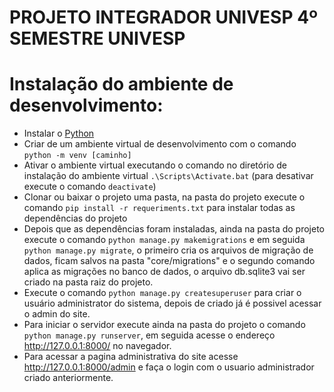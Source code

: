 # PROJETO INTEGRADOR UNIVESP 4º SEMESTRE UNIVESP

# Instalação do ambiente de desenvolvimento:

 - Instalar o [Python](https://www.python.org/ftp/python/3.10.0/python-3.10.0-amd64.exe)
 - Criar de um ambiente virtual de desenvolvimento com o comando `python -m venv [caminho]`
 - Ativar o ambiente virtual executando o comando no diretório de instalação do ambiente
    virtual `.\Scripts\Activate.bat` (para desativar execute o comando `deactivate`)
 - Clonar ou baixar o projeto uma pasta, na pasta do projeto execute o comando `pip install -r requeriments.txt` para instalar todas as dependências do projeto
 - Depois que as dependências foram instaladas, ainda na pasta do projeto execute o comando `python manage.py makemigrations` e em seguida `python manage.py migrate`, o primeiro
  cria os arquivos de migração de dados, ficam salvos na pasta "core/migrations" e o segundo comando aplica as migrações no banco de dados, o arquivo db.sqlite3 vai ser
  criado na pasta raiz do projeto.
  - Execute o comando `python manage.py createsuperuser` para criar o usuário administrator do sistema, depois de criado já é possivel acessar o admin do site.
  - Para iniciar o servidor execute ainda na pasta do projeto o comando `python manage.py runserver`, em seguida acesse o endereço http://127.0.0.1:8000/ no navegador.
  - Para acessar a pagina administrativa do site acesse http://127.0.0.1:8000/admin e faça o login com o usuario administrador criado anteriormente.
  

 
 

